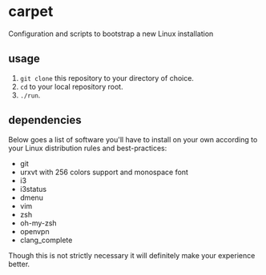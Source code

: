 carpet
======

Configuration and scripts to bootstrap a new Linux installation

usage
------
1. `git clone` this repository to your directory of choice.
2. `cd` to your local repository root.
3. `./run`.

dependencies
------------
Below goes a list of software you'll have to install on your own
according to your Linux distribution rules and best-practices:

- git
- urxvt with 256 colors support and monospace font
- i3
- i3status
- dmenu
- vim
- zsh
- oh-my-zsh
- openvpn
- clang_complete

Though this is not strictly necessary it will definitely make your
experience better.
